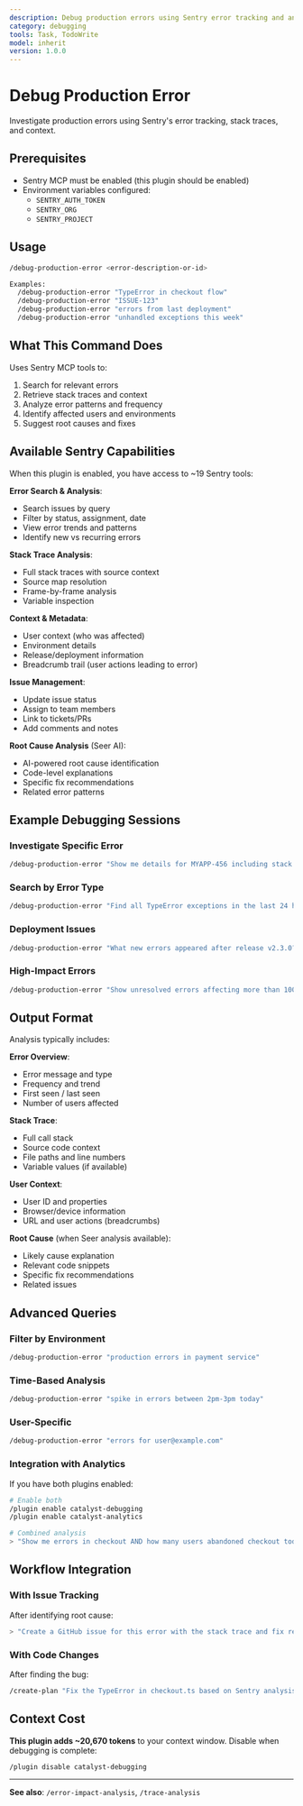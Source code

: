 ```yaml
---
description: Debug production errors using Sentry error tracking and analysis
category: debugging
tools: Task, TodoWrite
model: inherit
version: 1.0.0
---
```


# Debug Production Error

Investigate production errors using Sentry's error tracking, stack traces, and context.

## Prerequisites

- Sentry MCP must be enabled (this plugin should be enabled)
- Environment variables configured:
  - `SENTRY_AUTH_TOKEN`
  - `SENTRY_ORG`
  - `SENTRY_PROJECT`

## Usage

```bash
/debug-production-error <error-description-or-id>

Examples:
  /debug-production-error "TypeError in checkout flow"
  /debug-production-error "ISSUE-123"
  /debug-production-error "errors from last deployment"
  /debug-production-error "unhandled exceptions this week"
```

## What This Command Does

Uses Sentry MCP tools to:

1. Search for relevant errors
2. Retrieve stack traces and context
3. Analyze error patterns and frequency
4. Identify affected users and environments
5. Suggest root causes and fixes

## Available Sentry Capabilities

When this plugin is enabled, you have access to ~19 Sentry tools:

**Error Search & Analysis**:

- Search issues by query
- Filter by status, assignment, date
- View error trends and patterns
- Identify new vs recurring errors

**Stack Trace Analysis**:

- Full stack traces with source context
- Source map resolution
- Frame-by-frame analysis
- Variable inspection

**Context & Metadata**:

- User context (who was affected)
- Environment details
- Release/deployment information
- Breadcrumb trail (user actions leading to error)

**Issue Management**:

- Update issue status
- Assign to team members
- Link to tickets/PRs
- Add comments and notes

**Root Cause Analysis** (Seer AI):

- AI-powered root cause identification
- Code-level explanations
- Specific fix recommendations
- Related error patterns

## Example Debugging Sessions

### Investigate Specific Error

```bash
/debug-production-error "Show me details for MYAPP-456 including stack trace and user context"
```

### Search by Error Type

```bash
/debug-production-error "Find all TypeError exceptions in the last 24 hours"
```

### Deployment Issues

```bash
/debug-production-error "What new errors appeared after release v2.3.0?"
```

### High-Impact Errors

```bash
/debug-production-error "Show unresolved errors affecting more than 100 users"
```

## Output Format

Analysis typically includes:

**Error Overview**:

- Error message and type
- Frequency and trend
- First seen / last seen
- Number of users affected

**Stack Trace**:

- Full call stack
- Source code context
- File paths and line numbers
- Variable values (if available)

**User Context**:

- User ID and properties
- Browser/device information
- URL and user actions (breadcrumbs)

**Root Cause** (when Seer analysis available):

- Likely cause explanation
- Relevant code snippets
- Specific fix recommendations
- Related issues

## Advanced Queries

### Filter by Environment

```bash
/debug-production-error "production errors in payment service"
```

### Time-Based Analysis

```bash
/debug-production-error "spike in errors between 2pm-3pm today"
```

### User-Specific

```bash
/debug-production-error "errors for user@example.com"
```

### Integration with Analytics

If you have both plugins enabled:

```bash
# Enable both
/plugin enable catalyst-debugging
/plugin enable catalyst-analytics

# Combined analysis
> "Show me errors in checkout AND how many users abandoned checkout today"
```

## Workflow Integration

### With Issue Tracking

After identifying root cause:

```bash
> "Create a GitHub issue for this error with the stack trace and fix recommendations"
```

### With Code Changes

After finding the bug:

```bash
/create-plan "Fix the TypeError in checkout.ts based on Sentry analysis"
```

## Context Cost

**This plugin adds ~20,670 tokens** to your context window. Disable when debugging is complete:

```bash
/plugin disable catalyst-debugging
```

---

**See also**: `/error-impact-analysis`, `/trace-analysis`
